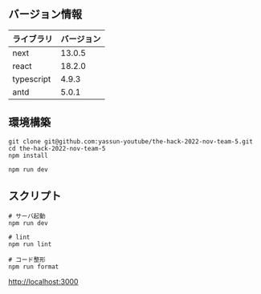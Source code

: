 ## バージョン情報

| ライブラリ | バージョン |
| ---------- | ---------- |
| next       | 13.0.5     |
| react      | 18.2.0     |
| typescript | 4.9.3      |
| antd       | 5.0.1      |

## 環境構築

```
git clone git@github.com:yassun-youtube/the-hack-2022-nov-team-5.git
cd the-hack-2022-nov-team-5
npm install

npm run dev
```

## スクリプト

```
# サーバ起動
npm run dev

# lint
npm run lint

# コード整形
npm run format
```

[http://localhost:3000](http://localhost:3000)
